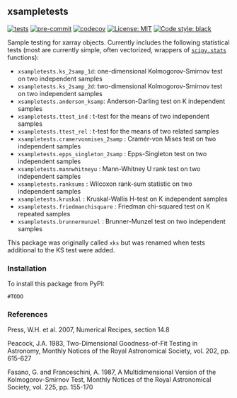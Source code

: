 ## xsampletests

[![tests](https://github.com/dougiesquire/xsampletests/actions/workflows/tests.yml/badge.svg)](https://github.com/dougiesquire/xsampletests/actions/workflows/tests.yml)
[![pre-commit](https://github.com/dougiesquire/xsampletests/actions/workflows/pre-commit.yml/badge.svg)](https://github.com/dougiesquire/xsampletests/actions/workflows/pre-commit.yml)
[![codecov](https://codecov.io/gh/dougiesquire/xsampletests/branch/main/graph/badge.svg?token=DBGC0FIRLA)](https://codecov.io/gh/dougiesquire/xsampletests)
[![License: MIT](https://img.shields.io/badge/License-MIT-green.svg)](https://github.com/dougiesquire/xsampletests/blob/master/LICENSE)
[![Code style: black](https://img.shields.io/badge/code%20style-black-000000.svg)](https://github.com/python/black)

Sample testing for xarray objects. Currently includes the following statistical tests (most are currently simple, often vectorized, wrappers of [`scipy.stats`](https://docs.scipy.org/doc/scipy/reference/stats.html) functions):
- `xsampletests.ks_2samp_1d`: one-dimensional Kolmogorov-Smirnov test on two independent samples
- `xsampletests.ks_2samp_2d`: two-dimensional Kolmogorov-Smirnov test on two independent samples
- `xsampletests.anderson_ksamp`: Anderson-Darling test on K independent samples
- `xsampletests.ttest_ind` : t-test for the means of two independent samples
- `xsampletests.ttest_rel` : t-test for the means of two related samples
- `xsampletests.cramervonmises_2samp` : Cramér-von Mises test on two independent samples
- `xsampletests.epps_singleton_2samp` : Epps-Singleton test on two independent samples
- `xsampletests.mannwhitneyu` : Mann-Whitney U rank test on two independent samples
- `xsampletests.ranksums` : Wilcoxon rank-sum statistic on two independent samples
- `xsampletests.kruskal` : Kruskal-Wallis H-test on K independent samples
- `xsampletests.friedmanchisquare` : Friedman chi-squared test on K repeated samples
- `xsampletests.brunnermunzel` : Brunner-Munzel test on two independent samples

This package was originally called `xks` but was renamed when tests additional to the KS test were added.

### Installation
To install this package from PyPI:
```
#TODO
```

### References

Press, W.H. et al. 2007, Numerical Recipes, section 14.8

Peacock, J.A. 1983, Two-Dimensional Goodness-of-Fit Testing in Astronomy, Monthly Notices of the Royal Astronomical Society, vol. 202, pp. 615-627

Fasano, G. and Franceschini, A. 1987, A Multidimensional Version of the Kolmogorov-Smirnov Test, Monthly Notices of the Royal Astronomical Society, vol. 225, pp. 155-170
